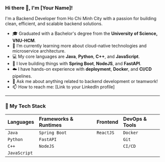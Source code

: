 ### Hi there 👋, I'm [Your Name]!

I'm a Backend Developer from Ho Chi Minh City with a passion for building clean, efficient, and scalable backend solutions.

- 🎓 Graduated with a Bachelor's degree from the **University of Science, VNU-HCM**.
- 🌱 I’m currently learning more about cloud-native technologies and microservice architecture.
- 💻 My core languages are **Java**, **Python**, **C++**, and **JavaScript**.
- 🚀 I love building things with **Spring Boot**, **NodeJS**, and **FastAPI**.
- ☁️ I have hands-on experience with **deployment**, **Docker**, and **CI/CD** pipelines.
- 💬 Ask me about anything related to backend development or teamwork!
- 📫 How to reach me: [Link to your LinkedIn profile]

---

### 🔧 My Tech Stack

| Languages      | Frameworks & Runtimes | Frontend | DevOps & Tools |
| :------------- | :-------------------- | :------- | :------------- |
| `Java`         | `Spring Boot`         | `ReactJS`  | `Docker`       |
| `Python`       | `FastAPI`             |            | `Git`          |
| `C++`          | `NodeJS`              |            | `CI/CD`        |
| `JavaScript`   |                       |            |                |
